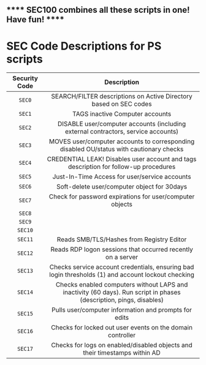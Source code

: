 ## **** SEC100 combines all these scripts in one! Have fun! ****

# SEC Code Descriptions for PS scripts
| Security Code | Description |
|:-------------:|:-----------:|
| `SEC0` | SEARCH/FILTER descriptions on Active Directory based on SEC codes |
| `SEC1` | TAGS inactive Computer accounts | 
| `SEC2` | DISABLE user/computer accounts (including external contractors, service accounts) |
| `SEC3` | MOVES user/computer accounts to corresponding disabled OU/status with cautionary checks |
| `SEC4` | CREDENTIAL LEAK! Disables user account and tags description for follow-up procedures |
| `SEC5` | Just-In-Time Access for user/service accounts |
| `SEC6` | Soft-delete user/computer object for 30days |
| `SEC7` | Check for password expirations for user/computer objects |
| `SEC8` | |
| `SEC9` | |
| `SEC10` | |
| `SEC11` | Reads SMB/TLS/Hashes from Registry Editor |
| `SEC12` | Reads RDP logon sessions that occurred recently on a server |
| `SEC13` | Checks service account credentials, ensuring bad login thresholds (1) and account lockout checking |
| `SEC14` | Checks enabled computers without LAPS and inactivity (60 days). Run script in phases (description, pings, disables) |
| `SEC15` | Pulls user/computer information and prompts for edits |
| `SEC16` | Checks for locked out user events on the domain controller |
| `SEC17` | Checks for logs on enabled/disabled objects and their timestamps within AD |

